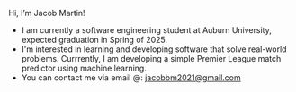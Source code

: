  Hi, I’m Jacob Martin!

  - I am currently a software engineering student at Auburn University, expected graduation in Spring of 2025.
  - I'm interested in learning and developing software that solve real-world problems. Currrently, I am developing a simple Premier League
    match predictor using machine learning.
  - You can contact me via email @: jacobbm2021@gmail.com
    

<!---
jacobbm20/jacobbm20 is a ✨ special ✨ repository because its `README.md` (this file) appears on your GitHub profile.
You can click the Preview link to take a look at your changes.
--->

